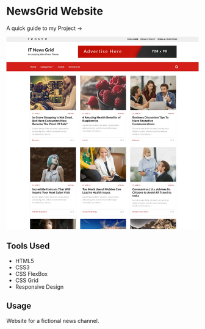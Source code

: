 # NewsGrid Website

A quick guide to my Project ->

<img src ="/image.webp">

## Tools Used

- HTML5
- CSS3
- CSS FlexBox
- CSS Grid
- Responsive Design

## Usage

Website for a fictional news channel.